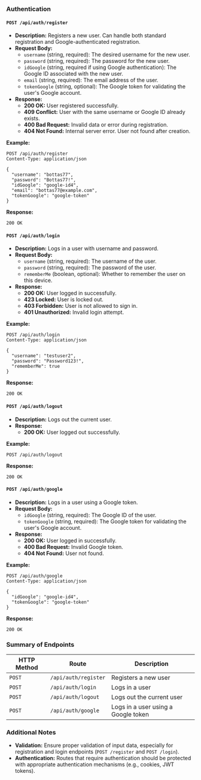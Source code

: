 ### Authentication

#### `POST /api/auth/register`
- **Description:** Registers a new user. Can handle both standard registration and Google-authenticated registration.
- **Request Body:**
  - `username` (string, required): The desired username for the new user.
  - `password` (string, required): The password for the new user.
  - `idGoogle` (string, required if using Google authentication): The Google ID associated with the new user.
  - `email` (string, required): The email address of the user.
  - `tokenGoogle` (string, optional): The Google token for validating the user's Google account.
- **Response:**
  - **200 OK:** User registered successfully.
  - **409 Conflict:** User with the same username or Google ID already exists.
  - **400 Bad Request:** Invalid data or error during registration.
  - **404 Not Found:** Internal server error. User not found after creation.

**Example:**
```http
POST /api/auth/register
Content-Type: application/json

{
  "username": "bottas77",
  "password": "Bottas77!",
  "idGoogle": "google-id4",
  "email": "bottas77@example.com",
  "tokenGoogle": "google-token"
}
```

**Response:**
```http
200 OK
```

#### `POST /api/auth/login`
- **Description:** Logs in a user with username and password.
- **Request Body:**
  - `username` (string, required): The username of the user.
  - `password` (string, required): The password of the user.
  - `rememberMe` (boolean, optional): Whether to remember the user on this device.
- **Response:**
  - **200 OK:** User logged in successfully.
  - **423 Locked:** User is locked out.
  - **403 Forbidden:** User is not allowed to sign in.
  - **401 Unauthorized:** Invalid login attempt.

**Example:**
```http
POST /api/auth/login
Content-Type: application/json

{
  "username": "testuser2",
  "password": "Password123!",
  "rememberMe": true
}
```

**Response:**
```http
200 OK
```

#### `POST /api/auth/logout`
- **Description:** Logs out the current user.
- **Response:**
  - **200 OK:** User logged out successfully.

**Example:**
```http
POST /api/auth/logout
```

**Response:**
```http
200 OK
```

#### `POST /api/auth/google`
- **Description:** Logs in a user using a Google token.
- **Request Body:**
  - `idGoogle` (string, required): The Google ID of the user.
  - `tokenGoogle` (string, required): The Google token for validating the user's Google account.
- **Response:**
  - **200 OK:** User logged in successfully.
  - **400 Bad Request:** Invalid Google token.
  - **404 Not Found:** User not found.

**Example:**
```http
POST /api/auth/google
Content-Type: application/json

{
  "idGoogle": "google-id4",
  "tokenGoogle": "google-token"
}
```

**Response:**
```http
200 OK
```

### Summary of Endpoints

| HTTP Method | Route                     | Description                                 |
|-------------|---------------------------|---------------------------------------------|
| `POST`      | `/api/auth/register`      | Registers a new user                        |
| `POST`      | `/api/auth/login`         | Logs in a user                              |
| `POST`      | `/api/auth/logout`        | Logs out the current user                   |
| `POST`      | `/api/auth/google`        | Logs in a user using a Google token         |

### Additional Notes
- **Validation:** Ensure proper validation of input data, especially for registration and login endpoints (`POST /register` and `POST /login`).
- **Authentication:** Routes that require authentication should be protected with appropriate authentication mechanisms (e.g., cookies, JWT tokens).